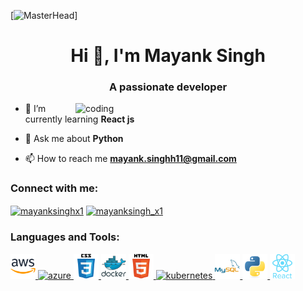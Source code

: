 [![MasterHead](https://user-images.githubusercontent.com/5330387/183502751-f29645f1-ccb4-408b-be1d-c6ef31649345.png)]
<h1 align="center">Hi 👋, I'm Mayank Singh</h1>
<h3 align="center">A passionate developer</h3>
<img align ="right" alt="coding" width="400" src="https://img.freepik.com/premium-vector/programmer-cartoon-character-coding-icon-vector_1080480-50016.jpg">

- 🌱 I’m currently learning **React js**

- 💬 Ask me about **Python**

- 📫 How to reach me **mayank.singhh11@gmail.com**

<h3 align="left">Connect with me:</h3>
<p align="left">
<a href="https://twitter.com/mayanksinghx1" target="blank"><img align="center" src="https://raw.githubusercontent.com/rahuldkjain/github-profile-readme-generator/master/src/images/icons/Social/twitter.svg" alt="mayanksinghx1" height="30" width="40" /></a>
<a href="https://www.codechef.com/users/mayanksingh_x1" target="blank"><img align="center" src="https://cdn.jsdelivr.net/npm/simple-icons@3.1.0/icons/codechef.svg" alt="mayanksingh_x1" height="30" width="40" /></a>
</p>

<h3 align="left">Languages and Tools:</h3>
<p align="left"> <a href="https://aws.amazon.com" target="_blank" rel="noreferrer"> <img src="https://raw.githubusercontent.com/devicons/devicon/master/icons/amazonwebservices/amazonwebservices-original-wordmark.svg" alt="aws" width="40" height="40"/> </a> <a href="https://azure.microsoft.com/en-in/" target="_blank" rel="noreferrer"> <img src="https://www.vectorlogo.zone/logos/microsoft_azure/microsoft_azure-icon.svg" alt="azure" width="40" height="40"/> </a> <a href="https://www.w3schools.com/css/" target="_blank" rel="noreferrer"> <img src="https://raw.githubusercontent.com/devicons/devicon/master/icons/css3/css3-original-wordmark.svg" alt="css3" width="40" height="40"/> </a> <a href="https://www.docker.com/" target="_blank" rel="noreferrer"> <img src="https://raw.githubusercontent.com/devicons/devicon/master/icons/docker/docker-original-wordmark.svg" alt="docker" width="40" height="40"/> </a> <a href="https://www.w3.org/html/" target="_blank" rel="noreferrer"> <img src="https://raw.githubusercontent.com/devicons/devicon/master/icons/html5/html5-original-wordmark.svg" alt="html5" width="40" height="40"/> </a> <a href="https://kubernetes.io" target="_blank" rel="noreferrer"> <img src="https://www.vectorlogo.zone/logos/kubernetes/kubernetes-icon.svg" alt="kubernetes" width="40" height="40"/> </a> <a href="https://www.mysql.com/" target="_blank" rel="noreferrer"> <img src="https://raw.githubusercontent.com/devicons/devicon/master/icons/mysql/mysql-original-wordmark.svg" alt="mysql" width="40" height="40"/> </a> <a href="https://www.python.org" target="_blank" rel="noreferrer"> <img src="https://raw.githubusercontent.com/devicons/devicon/master/icons/python/python-original.svg" alt="python" width="40" height="40"/> </a> <a href="https://reactjs.org/" target="_blank" rel="noreferrer"> <img src="https://raw.githubusercontent.com/devicons/devicon/master/icons/react/react-original-wordmark.svg" alt="react" width="40" height="40"/> </a> </p>
